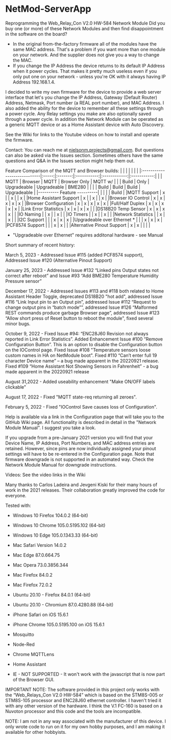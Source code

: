 # NetMod-ServerApp

Reprogramming the Web_Relay_Con V2.0 HW-584 Network Module
Did you buy one (or more) of these Network Modules and then find disappointment in the software on the board?
-	In the original from-the-factory firmware all of the modules have the same MAC address. That's a problem if you want more than one module on your network. And the supplier does not give you a way to change the MAC.
-	If you change the IP Address the device returns to its default IP Address when it power cycles. That makes it pretty much useless even if you only put one on your network - unless you're OK with it always having IP Address 192.168.1.4.

I decided to write my own firmware for the device to provide a web server interface that let's you change the IP Address, Gateway (Default Router) Address, Netmask, Port number (a REAL port number), and MAC Address. I also added the ability for the device to remember all these settings through a power cycle. Any Relay settings you make are also optionally saved through a power cycle. In addition the Network Module can be operated as a generic MQTT device or as a Home Assistant device with Auto Discovery.

See the Wiki for links to the Youtube videos on how to install and operate the firmware.

Contact: You can reach me at nielsonm.projects@gmail.com. But questions can also be asked via the Issues section. Sometimes others have the same questions and Q&A in the Issues section might help them out.

Feature Comparison of the MQTT and Browser builds:
|                             |       |         |             |              |             |
|:----------------------------|:-----:|:-------:|:-----------:|:------------:|:-----------:|
|                             | MQTT  | Browser |    MQTT     | Browser Only |   MQTT w/   |
|                             | Build |  Only   | Upgradeable |  Upgradeable |   BME280    |
|                             |       | Build   |    Build    |     Build    | Upgradeable |
|---------- Feature ----------|       |         |             |              |    Build    |
|MQTT Support                 |   x   |         |      x      |              |      x      |
|Home Assistant Support       |   x   |         |      x      |              |      x      |
|Browser IO Control           |   x   |    x    |      x      |       x      |      x      |
|Browser Configuration        |   x   |    x    |      x      |       x      |      x      |
|Full/Half Duplex             |   x   |    x    |      x      |       x      |      x      |
|Link Error Statistics        |   x   |    x    |      x      |       x      |             |
|DS18B20 Temp Sensor          |   x   |    x    |      x      |       x      |             |
|IO Naming                    |       |    x    |             |       x      |             |
|IO Timers                    |       |    x    |             |       x      |             |
|Network Statistics           |       |    x    |             |       x      |             |
|I2C Support                  |       |         |      x      |       x      |      x      |
|Upgradeable over Ethernet  * |       |         |      x      |       x      |      x      |
|PCF8574 Support              |       |         |      x      |       x      |             |
|Alternative Pinout Support   |   x   |    x    |             |              |             |
* "Upgradeable over Ethernet" requires additonal hardware - see Manual

Short summary of recent history:

March 5, 2023 - Addressed Issue #115 (added PCF8574 support), Addressed Issue #120 (Alternative Pinout Support)

January 25, 2023 - Addressed Issue #132 “Linked pins Output states not correct after reboot” and Issue #93 “Add BME280 Temperature Humidity Pressure sensor”

December 17, 2022 - Addressed Issues #113 and #118 both related to Home Assistant Header Toggle, deprecated DS18B20 "hot add", addressed Issue #116 “Link Input pin to an Output pin”, addressed Issue #112 “Request to change output pins in “batch mode””, addressed Issue #126 “Malformed REST commands produce garbage Browser page”, addressed Issue #123 “Allow short press of Reset button to reboot the module", fixed several minor bugs.

October 9, 2022 - Fixed Issue #94: “ENC28J60 Revision not always reported in Link Error Statistics”. Added Enhancement Issue #100 “Remove Configuration Button”. This is an option to disable the Configuration button on the IOControl page. Fixed Issue #108 "Temperature sensors loose custom names in HA on NetModule boot". Fixed #110 “Can’t enter full 19 character Device name” – a bug made apparent in the 20220921 release. Fixed #109 “Home Assistant Not Showing Sensors in Fahrenheit” -  a bug made apparent in the 20220921 release

August 31,2022 - Added useability enhancement "Make ON/OFF labels clickable"

August 17, 2022 - Fixed "MQTT state-req returning all zeroes".

February 5, 2022 - Fixed "IOControl Save causes loss of Configuration".

Help is available via a link in the Configuration page that will take you to the GitHub Wiki page. All functionality is described in detail in the "Network Module Manual". I suggest you take a look.

If you upgrade from a pre-January 2021 version you will find that your Device Name, IP Address, Port Numbers, and MAC address entries are retained. However, since pins are now individually assigned your pinout settings will have to be re-entered in the Configuration page. Note that firmware downgrade is not supported in an automated way. Check the Network Module Manual for downgrade instructions.

Videos: See the video links in the Wiki

Many thanks to Carlos Ladeira and Jevgeni Kiski for their many hours of work in the 2021 releases. Their collaboration greatly improved the code for everyone.

Tested with:
- Windows 10 Firefox 104.0.2 (64-bit)
- Windows 10 Chrome 105.0.5195.102 (64-bit)
- Windows 10 Edge 105.0.1343.33 (64-bit)
- Mac Safari Version 14.0.2
- Mac Edge 87.0.664.75
- Mac Opera 73.0.3856.344
- Mac Firefox 84.0.2
- Mac Firefox 72.0.2
- Ubuntu 20.10 - Firefox 84.0.1 (64-bit)
- Ubuntu 20.10 - Chromium 87.0.4280.88 (64-bit)
- iPhone Safari on iOS 15.6.1
- iPhone Chrome 105.0.5195.100 on iOS 15.6.1
- Mosquitto
- Node-Red
- Chrome MQTTLens
- Home Assistant

- IE - NOT SUPPORTED - It won't work with the javascript that is now part of the Browser GUI.

IMPORTANT NOTE: The software provided in this project only works with the “Web_Relays_Con V2.0 HW-584” which is based on the STM8S-005 or STM8S-105 processor and ENC28J60 ethernet controller. I haven't tried it with any other version of the hardware. I think the V.1 FC-160 is based on a Nuvoton processor and this code and the tools are incompatible.

NOTE: I am not in any way associated with the manufacturer of this device. I only wrote code to run on it for my own hobby purposes, and I am making it available for other hobbyists.
